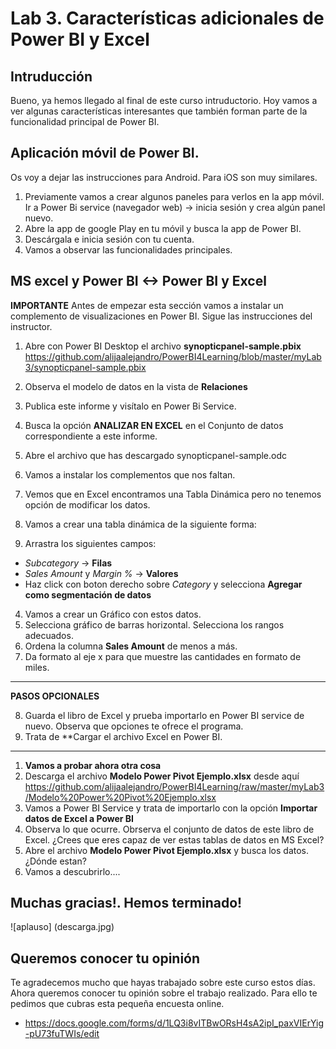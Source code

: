 Lab 3. Características adicionales de Power BI y Excel
================

Intruducción
------------

Bueno, ya hemos llegado al final de este curso intruductorio. Hoy vamos a ver algunas características interesantes que también forman parte de la funcionalidad principal de Power BI.


Aplicación móvil de Power BI.
------------
Os voy a dejar las instrucciones para Android. Para iOS son muy similares.

1. Previamente vamos a crear algunos paneles para verlos en la app móvil. Ir a Power Bi service (navegador web) -> inicia sesión y crea algún panel nuevo.
2. Abre la app de google Play en tu móvil y busca la app de Power BI.
3. Descárgala e inicia sesión con tu cuenta.
3. Vamos a observar las funcionalidades principales.


MS excel y Power BI <-> Power BI y Excel
------------

**IMPORTANTE** Antes de empezar esta sección vamos a instalar un complemento de visualizaciones en Power BI. Sigue las instrucciones del instructor.


1. Abre con Power BI Desktop el archivo **synopticpanel-sample.pbix** https://github.com/alijaalejandro/PowerBI4Learning/blob/master/myLab3/synopticpanel-sample.pbix
2. Observa el modelo de datos en la vista de **Relaciones**
3. Publica este informe y visítalo en Power Bi Service.
4. Busca la opción **ANALIZAR EN EXCEL** en el Conjunto de datos correspondiente a este informe.
5. Abre el archivo que has descargado synopticpanel-sample.odc
6. Vamos a instalar los complementos que nos faltan.


1. Vemos que en Excel encontramos una Tabla Dinámica pero no tenemos opción de modificar los datos.
2. Vamos a crear una tabla dinámica de la siguiente forma:
3. Arrastra los siguientes campos:
  - *Subcategory* -> **Filas**
  - *Sales Amount* y *Margin %* -> **Valores**
  - Haz click con boton derecho sobre *Category* y selecciona **Agregar como segmentación de datos**

4. Vamos a crear un Gráfico con estos datos.
5. Selecciona gráfico de barras horizontal. Selecciona los rangos adecuados.
6. Ordena la columna **Sales Amount** de menos a más.
7. Da formato al eje x para que muestre las cantidades en formato de miles.

**************

**PASOS OPCIONALES**

8. Guarda el libro de Excel y prueba importarlo en Power BI service de nuevo. Observa que opciones te ofrece el programa.
9. Trata de **Cargar el archivo Excel en Power BI.

**************

1. **Vamos a probar ahora otra cosa**
2. Descarga el archivo **Modelo Power Pivot Ejemplo.xlsx** desde aquí https://github.com/alijaalejandro/PowerBI4Learning/raw/master/myLab3/Modelo%20Power%20Pivot%20Ejemplo.xlsx
3. Vamos a Power BI Service y trata de importarlo con la opción **Importar datos de Excel a Power BI**
4. Observa lo que ocurre. Obrserva el conjunto de datos de este libro de Excel. ¿Crees que eres capaz de ver estas tablas de datos en MS Excel?
5. Abre el archivo **Modelo Power Pivot Ejemplo.xlsx** y busca los datos. ¿Dónde estan?
6. Vamos a descubrirlo....

Muchas gracias!. Hemos terminado!
------------
![aplauso] (descarga.jpg)

Queremos conocer tu opinión
------------

Te agradecemos mucho que hayas trabajado sobre este curso estos días. Ahora queremos conocer tu opinión sobre el trabajo realizado.
Para ello te pedimos que cubras esta pequeña encuesta online.

- https://docs.google.com/forms/d/1LQ3i8vITBwORsH4sA2ipI_paxVIErYig-pU73fuTWIs/edit



